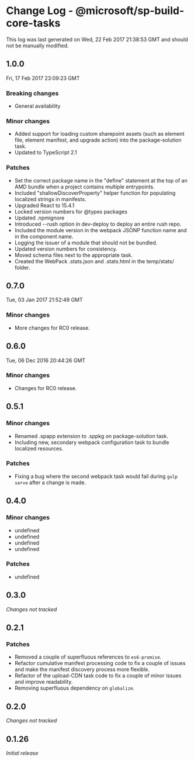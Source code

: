 # Change Log - @microsoft/sp-build-core-tasks

This log was last generated on Wed, 22 Feb 2017 21:38:53 GMT and should not be manually modified.

## 1.0.0
Fri, 17 Feb 2017 23:09:23 GMT

### Breaking changes

- General availability

### Minor changes

- Added support for loading custom sharepoint assets (such as element file, element manifest, and upgrade action) into the package-solution task.
- Updated to TypeScript 2.1

### Patches

- Set the correct package name in the "define" statement at the top of an AMD bundle when a project contains multiple entrypoints.
- Included "shallowDiscoverProperty" helper function for populating localized strings in manifests.
- Upgraded React to 15.4.1
- Locked version numbers for @types packages
- Updated .npmignore
- Introduced --rush option in dev-deploy to deploy an entire rush repo.
- Included the module version in the webpack JSONP function name and in the component name.
- Logging the issuer of a module that should not be bundled.
- Updated version numbers for consistency.
- Moved schema files next to the appropriate task.
- Created the WebPack .stats.json and .stats.html in the temp/stats/ folder.

## 0.7.0
Tue, 03 Jan 2017 21:52:49 GMT

### Minor changes

- More changes for RC0 release.

## 0.6.0
Tue, 06 Dec 2016 20:44:26 GMT

### Minor changes

- Changes for RC0 release.

## 0.5.1

### Minor changes

- Renamed .spapp extension to .sppkg on package-solution task.
- Including new, secondary webpack configuration task to bundle localized resources.

### Patches

- Fixing a bug where the second webpack task would fail during `gulp serve` after a change is made.

## 0.4.0

### Minor changes

- undefined
- undefined
- undefined
- undefined

### Patches

- undefined

## 0.3.0

*Changes not tracked*

## 0.2.1

### Patches

- Removed a couple of superfluous references to `es6-promise`.
- Refactor cumulative manifest processing code to fix a couple of issues and make the manifest discovery process more flexible.
- Refactor of the upload-CDN task code to fix a couple of minor issues and improve readability.
- Removing superfluous dependency on `globalize`.

## 0.2.0

*Changes not tracked*

## 0.1.26

*Initial release*

